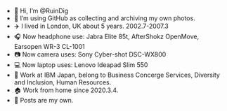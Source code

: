 - 👋 Hi, I’m @RuinDig
- 👀 I’m using GitHub as collecting and archiving my own photos.
- ✈️ I lived in London, UK about 5 years. 2002.7-2007.3
- 🎧 Now headphone use: Jabra Elite 85t, AfterShokz OpenMove, Earsopen WR-3 CL-1001
- 📷 Now camera uses: Sony Cyber-shot DSC-WX800
- 💻 Now laptop uses: Lenovo Ideapad Slim 550
- 🏢 Work at IBM Japan, belong to Business Concerge Services, Diversity and Inclusion, Human Resources.
- 🏠 Work from home since 2020.3.4.
- 🔑 Posts are my own.
